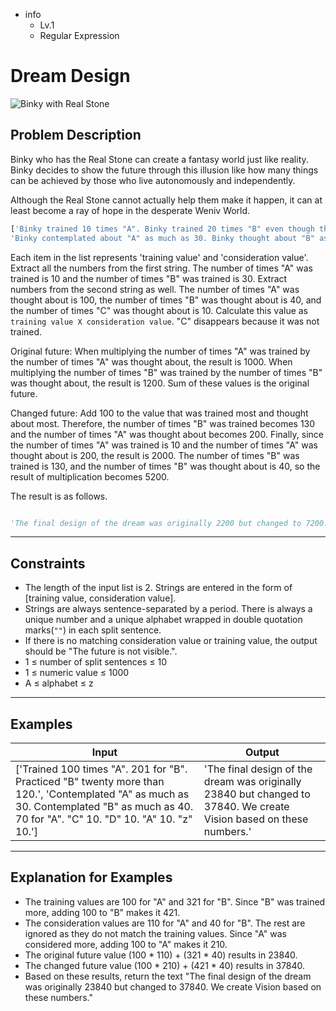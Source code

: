 - info
    - Lv.1
    - Regular Expression

# Dream Design
![Binky with Real Stone](./4_1.webp)

## Problem Description
Binky who has the Real Stone can create a fantasy world just like reality. Binky decides to show the future through this illusion like how many things can be achieved by those who live autonomously and independently.

Although the Real Stone cannot actually help them make it happen, it can at least become a ray of hope in the desperate Weniv World.

```py
['Binky trained 10 times "A". Binky trained 20 times "B" even though the weather was bad. Binky trained 10 times "B" while it was raining.',
'Binky contemplated about "A" as much as 30. Binky thought about "B" as much as 40. Binky thought about "A" as much as 70. Surprisingly, Binky thought 10 times "C".']
```

Each item in the list represents 'training value' and 'consideration value'. Extract all the numbers from the first string. The number of times "A" was trained is 10 and the number of times "B" was trained is 30. Extract numbers from the second string as well. The number of times "A" was thought about is 100, the number of times "B" was thought about is 40, and the number of times "C" was thought about is 10. Calculate this value as `training value X consideration value`. "C" disappears because it was not trained.

Original future: When multiplying the number of times "A" was trained by the number of times "A" was thought about, the result is 1000. When multiplying the number of times "B" was trained by the number of times "B" was thought about, the result is 1200. Sum of these values is the original future.

Changed future: Add 100 to the value that was trained most and thought about most. Therefore, the number of times "B" was trained becomes 130 and the number of times "A" was thought about becomes 200. Finally, since the number of times "A" was trained is 10 and the number of times "A" was thought about is 200, the result is 2000. The number of times "B" was trained is 130, and the number of times "B" was thought about is 40, so the result of multiplication becomes 5200.

The result is as follows.

```py

'The final design of the dream was originally 2200 but changed to 7200. We create Vision based on these numbers.'

```

---

## Constraints

- The length of the input list is 2. Strings are entered in the form of [training value, consideration value].
- Strings are always sentence-separated by a period. There is always a unique number and a unique alphabet wrapped in double quotation marks(`""`) in each split sentence.
- If there is no matching consideration value or training value, the output should be "The future is not visible.".
- 1 ≤ number of split sentences ≤ 10
- 1 ≤ numeric value ≤ 1000
- A ≤ alphabet ≤ z

---

## Examples

| Input                                  | Output  |
| ---------------------------------------- | ------- |
| ['Trained 100 times "A". 201 for "B". Practiced "B" twenty more than 120.', 'Contemplated "A" as much as 30. Contemplated "B" as much as 40. 70 for "A". "C" 10. "D" 10. "A" 10. "z" 10.'] | 'The final design of the dream was originally 23840 but changed to 37840. We create Vision based on these numbers.' |

---

## Explanation for Examples

- The training values are 100 for "A" and 321 for "B". Since "B" was trained more, adding 100 to "B" makes it 421.
- The consideration values are 110 for "A" and 40 for "B". The rest are ignored as they do not match the training values. Since "A" was considered more, adding 100 to "A" makes it 210.
- The original future value (100 * 110) + (321 * 40) results in 23840.
- The changed future value (100 * 210) + (421 * 40) results in 37840.
- Based on these results, return the text "The final design of the dream was originally 23840 but changed to 37840. We create Vision based on these numbers."